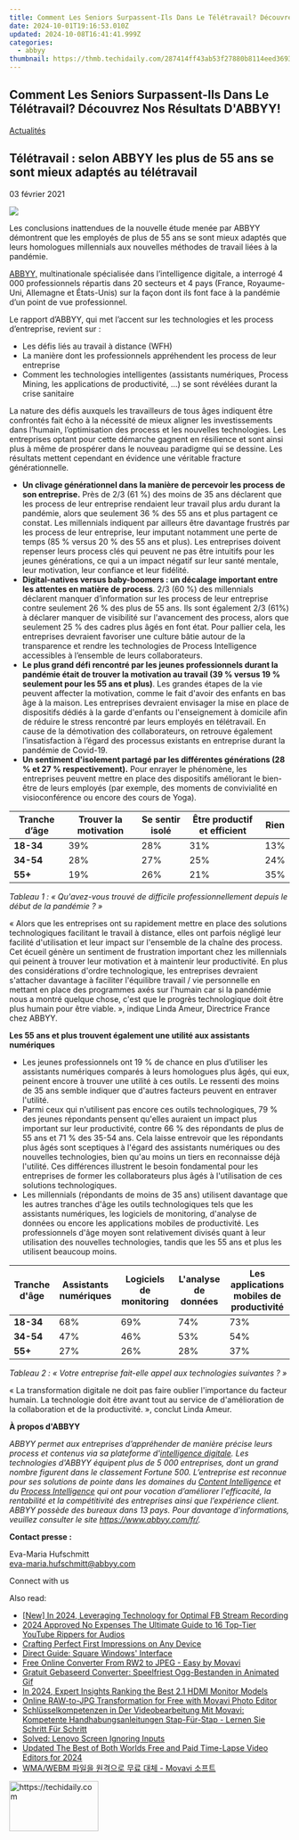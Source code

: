 ```yaml
---
title: Comment Les Seniors Surpassent-Ils Dans Le Télétravail? Découvrez Nos Résultats D'ABBYY!
date: 2024-10-01T19:16:53.010Z
updated: 2024-10-08T16:41:41.999Z
categories:
  - abbyy
thumbnail: https://thmb.techidaily.com/287414ff43ab53f27880b8114eed3693184381a70cdfc416ba85990af80f04e8.jpg
---
```


## Comment Les Seniors Surpassent-Ils Dans Le Télétravail? Découvrez Nos Résultats D'ABBYY!

[Actualités](https://tools.techidaily.com/abbyy/products/)

## Télétravail : selon ABBYY les plus de 55 ans se sont mieux adaptés au télétravail

03 février 2021

![](https://content.abbyy.com/-/media/project/abbyy/abbyy/branchtemplates/shutterstock_1272462163_1296-x-729.jpg?h=729&iar=0&w=1296)

Les conclusions inattendues de la nouvelle étude menée par ABBYY démontrent que les employés de plus de 55 ans se sont mieux adaptés que leurs homologues millennials aux nouvelles méthodes de travail liées à la pandémie.

[ABBYY,](https://tools.techidaily.com/abbyy/products/) multinationale spécialisée dans l’intelligence digitale, a interrogé 4 000 professionnels répartis dans 20 secteurs et 4 pays (France, Royaume-Uni, Allemagne et États-Unis) sur la façon dont ils font face à la pandémie d’un point de vue professionnel.

Le rapport d’ABBYY, qui met l’accent sur les technologies et les process d’entreprise, revient sur :

* Les défis liés au travail à distance (WFH)
* La manière dont les professionnels appréhendent les process de leur entreprise
* Comment les technologies intelligentes (assistants numériques, Process Mining, les applications de productivité, …) se sont révélées durant la crise sanitaire

La nature des défis auxquels les travailleurs de tous âges indiquent être confrontés fait écho à la nécessité de mieux aligner les investissements dans l’humain, l’optimisation des process et les nouvelles technologies. Les entreprises optant pour cette démarche gagnent en résilience et sont ainsi plus à même de prospérer dans le nouveau paradigme qui se dessine. Les résultats mettent cependant en évidence une véritable fracture générationnelle.

* **Un clivage générationnel dans la manière de percevoir les process de son entreprise.** Près de 2/3 (61 %) des moins de 35 ans déclarent que les process de leur entreprise rendaient leur travail plus ardu durant la pandémie, alors que seulement 36 % des 55 ans et plus partagent ce constat. Les millennials indiquent par ailleurs être davantage frustrés par les process de leur entreprise, leur imputant notamment une perte de temps (85 % versus 20 % des 55 ans et plus). Les entreprises doivent repenser leurs process clés qui peuvent ne pas être intuitifs pour les jeunes générations, ce qui a un impact négatif sur leur santé mentale, leur motivation, leur confiance et leur fidélité.
* **Digital-natives versus baby-boomers : un décalage important entre les attentes en matière de process**. 2/3 (60 %) des millennials déclarent manquer d’information sur les process de leur entreprise contre seulement 26 % des plus de 55 ans. Ils sont également 2/3 (61%) à déclarer manquer de visibilité sur l'avancement des process, alors que seulement 25 % des cadres plus âgés en font état. Pour pallier cela, les entreprises devraient favoriser une culture bâtie autour de la transparence et rendre les technologies de Process Intelligence accessibles à l’ensemble de leurs collaborateurs.
* **Le plus grand défi rencontré par les jeunes professionnels durant la pandémie était de trouver la motivation au travail (39 % versus 19 % seulement pour les 55 ans et plus)**. Les grandes étapes de la vie peuvent affecter la motivation, comme le fait d'avoir des enfants en bas âge à la maison. Les entreprises devraient envisager la mise en place de dispositifs dédiés à la garde d'enfants ou l'enseignement à domicile afin de réduire le stress rencontré par leurs employés en télétravail. En cause de la démotivation des collaborateurs, on retrouve également l’insatisfaction à l’égard des processus existants en entreprise durant la pandémie de Covid-19.
* **Un sentiment d'isolement partagé par les différentes générations (28 % et 27 % respectivement).** Pour enrayer le phénomène, les entreprises peuvent mettre en place des dispositifs améliorant le bien-être de leurs employés (par exemple, des moments de convivialité en visioconférence ou encore des cours de Yoga).

| **Tranche d’âge** | **Trouver la motivation** | **Se sentir isolé** | **Être productif et efficient** | **Rien** |
| ----------------- | ------------------------- | ------------------- | ------------------------------- | -------- |
| **18-34**         | 39%                       | 28%                 | 31%                             | 13%      |
| **34-54**         | 28%                       | 27%                 | 25%                             | 24%      |
| **55+**           | 19%                       | 26%                 | 21%                             | 35%      |

_Tableau 1 : « Qu'avez-vous trouvé de difficile professionnellement depuis le début de la pandémie ? »_

« Alors que les entreprises ont su rapidement mettre en place des solutions technologiques facilitant le travail à distance, elles ont parfois négligé leur facilité d'utilisation et leur impact sur l'ensemble de la chaîne des process. Cet écueil génère un sentiment de frustration important chez les millennials qui peinent à trouver leur motivation et à maintenir leur productivité. En plus des considérations d'ordre technologique, les entreprises devraient s'attacher davantage à faciliter l'équilibre travail / vie personnelle en mettant en place des programmes axés sur l'humain car si la pandémie nous a montré quelque chose, c'est que le progrès technologique doit être plus humain pour être viable. », indique Linda Ameur, Directrice France chez ABBYY.

**Les 55 ans et plus trouvent également une utilité aux assistants numériques**

* Les jeunes professionnels ont 19 % de chance en plus d’utiliser les assistants numériques comparés à leurs homologues plus âgés, qui eux, peinent encore à trouver une utilité à ces outils. Le ressenti des moins de 35 ans semble indiquer que d'autres facteurs peuvent en entraver l'utilité.
* Parmi ceux qui n'utilisent pas encore ces outils technologiques, 79 % des jeunes répondants pensent qu'elles auraient un impact plus important sur leur productivité, contre 66 % des répondants de plus de 55 ans et 71 % des 35-54 ans. Cela laisse entrevoir que les répondants plus âgés sont sceptiques à l'égard des assistants numériques ou des nouvelles technologies, bien qu'au moins un tiers en reconnaisse déjà l'utilité. Ces différences illustrent le besoin fondamental pour les entreprises de former les collaborateurs plus âgés à l'utilisation de ces solutions technologiques.
* Les millennials (répondants de moins de 35 ans) utilisent davantage que les autres tranches d'âge les outils technologiques tels que les assistants numériques, les logiciels de monitoring, d'analyse de données ou encore les applications mobiles de productivité. Les professionnels d'âge moyen sont relativement divisés quant à leur utilisation des nouvelles technologies, tandis que les 55 ans et plus les utilisent beaucoup moins.

| **Tranche d'âge** | **Assistants numériques** | **Logiciels de monitoring** | **L'analyse de données** | **Les applications mobiles de productivité** |
| ----------------- | ------------------------- | --------------------------- | ------------------------ | -------------------------------------------- |
| **18-34**         | 68%                       | 69%                         | 74%                      | 73%                                          |
| **34-54**         | 47%                       | 46%                         | 53%                      | 54%                                          |
| **55+**           | 27%                       | 26%                         | 28%                      | 37%                                          |

_Tableau 2 : « Votre entreprise fait-elle appel aux technologies suivantes ? »_

« La transformation digitale ne doit pas faire oublier l'importance du facteur humain. La technologie doit être avant tout au service de d'amélioration de la collaboration et de la productivité. », conclut Linda Ameur.

**À propos d'ABBYY**

_ABBYY permet aux entreprises d’appréhender de manière précise leurs process et contenus via sa plateforme d'[intelligence digitale](https://tools.techidaily.com/abbyy/products/). Les technologies d'ABBYY équipent plus de 5 000 entreprises, dont un grand nombre figurent dans le classement Fortune 500\. L’entreprise est reconnue pour ses solutions de pointe dans les domaines du [Content Intelligence](https://tools.techidaily.com/abbyy/products/) et du [Process Intelligence](https://tools.techidaily.com/abbyy/products/) qui ont pour vocation d’améliorer l'efficacité, la rentabilité et la compétitivité des entreprises ainsi que l’expérience client. ABBYY possède des bureaux dans 13 pays. Pour davantage d'informations, veuillez consulter le site <https://www.abbyy.com/fr/>._

**Contact presse :**

Eva-Maria Hufschmitt  
[eva-maria.hufschmitt@abbyy.com](https://tools.techidaily.com/abbyy/products/)  
  
Connect with us

<ins class="adsbygoogle"
     style="display:block"
     data-ad-format="autorelaxed"
     data-ad-client="ca-pub-7571918770474297"
     data-ad-slot="1223367746"></ins>

<ins class="adsbygoogle"
     style="display:block"
     data-ad-client="ca-pub-7571918770474297"
     data-ad-slot="8358498916"
     data-ad-format="auto"
     data-full-width-responsive="true"></ins>

<span class="atpl-alsoreadstyle">Also read:</span>
<div><ul>
<li><a href="https://digital-screen-recording.techidaily.com/new-in-2024-leveraging-technology-for-optimal-fb-stream-recording/"><u>[New] In 2024, Leveraging Technology for Optimal FB Stream Recording</u></a></li>
<li><a href="https://youtube-data.techidaily.com/approved-no-expenses-the-ultimate-guide-to-16-top-tier-youtube-rippers-for-audios/"><u>2024 Approved No Expenses The Ultimate Guide to 16 Top-Tier YouTube Rippers for Audios</u></a></li>
<li><a href="https://fox-info.techidaily.com/crafting-perfect-first-impressions-on-any-device/"><u>Crafting Perfect First Impressions on Any Device</u></a></li>
<li><a href="https://win11.techidaily.com/direct-guide-square-windows-interface/"><u>Direct Guide: Square Windows' Interface</u></a></li>
<li><a href="https://solve-marvelous.techidaily.com/free-online-converter-from-rw2-to-jpeg-easy-by-movavi/"><u>Free Online Converter From RW2 to JPEG - Easy by Movavi</u></a></li>
<li><a href="https://solve-marvelous.techidaily.com/gratuit-gebaseerd-converter-speelfriest-ogg-bestanden-in-animated-gif/"><u>Gratuit Gebaseerd Converter: Speelfriest Ogg-Bestanden in Animated Gif</u></a></li>
<li><a href="https://some-techniques.techidaily.com/in-2024-expert-insights-ranking-the-best-21-hdmi-monitor-models/"><u>In 2024, Expert Insights Ranking the Best 2.1 HDMI Monitor Models</u></a></li>
<li><a href="https://solve-marvelous.techidaily.com/online-raw-to-jpg-transformation-for-free-with-movavi-photo-editor/"><u>Online RAW-to-JPG Transformation for Free with Movavi Photo Editor</u></a></li>
<li><a href="https://solve-marvelous.techidaily.com/schlusselkompetenzen-in-der-videobearbeitung-mit-movavi-kompetente-handhabungsanleitungen-stap-fur-stap-lernen-sie-schritt-fur-schritt/"><u>Schlüsselkompetenzen in Der Videobearbeitung Mit Movavi: Kompetente Handhabungsanleitungen Stap-Für-Stap - Lernen Sie Schritt Für Schritt</u></a></li>
<li><a href="https://network-issues.techidaily.com/solved-lenovo-screen-ignoring-inputs/"><u>Solved: Lenovo Screen Ignoring Inputs</u></a></li>
<li><a href="https://ai-video-apps.techidaily.com/updated-the-best-of-both-worlds-free-and-paid-time-lapse-video-editors-for-2024/"><u>Updated The Best of Both Worlds Free and Paid Time-Lapse Video Editors for 2024</u></a></li>
<li><a href="https://solve-marvelous.techidaily.com/1726224009566-wmawebm-movavi/"><u>WMA/WEBM 파일을 원격으로 무료 대체 - Movavi 소프트</u></a></li>
</ul></div>

<!-- affiliate ads begin -->
<a href="https://united.elfm.net/c/5597632/2139558/4704" target="_top" id="2139558">
  <img src="//a.impactradius-go.com/display-ad/4704-2139558" border="0" alt="https://techidaily.com" width="160" height="90"/>
</a>
<img height="0" width="0" src="https://united.elfm.net/i/5597632/2139558/4704" style="position:absolute;visibility:hidden;" border="0" />
<!-- affiliate ads end -->

